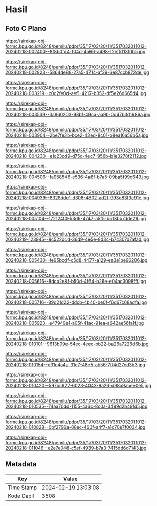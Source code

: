 # Hasil

## Foto C Plano

https://sirekap-obj-formc.kpu.go.id/8248/pemilu/pdpr/35/17/03/20/11/3517032011012-20240218-002400--8f8b0fd4-f04d-4566-a498-12ef5113f0b5.jpg

https://sirekap-obj-formc.kpu.go.id/8248/pemilu/pdpr/35/17/03/20/11/3517032011012-20240218-002823--5864de88-27a5-4714-af39-6e87ccb872de.jpg

https://sirekap-obj-formc.kpu.go.id/8248/pemilu/pdpr/35/17/03/20/11/3517032011012-20240218-003219--c0c2fe0d-aef1-4217-b352-df5e26d665d4.jpg

https://sirekap-obj-formc.kpu.go.id/8248/pemilu/pdpr/35/17/03/20/11/3517032011012-20240218-003539--3a860203-98b1-49ca-aa9b-0d47b3d1686a.jpg

https://sirekap-obj-formc.kpu.go.id/8248/pemilu/pdpr/35/17/03/20/11/3517032011012-20240218-003904--2be7fe3b-bce2-43ed-8c01-b8ea16a56b5a.jpg

https://sirekap-obj-formc.kpu.go.id/8248/pemilu/pdpr/35/17/03/20/11/3517032011012-20240218-004230--e1c23cd9-d75c-4ec7-956b-b1e3278f2112.jpg

https://sirekap-obj-formc.kpu.go.id/8248/pemilu/pdpr/35/17/03/20/11/3517032011012-20240218-004506--fa958546-e536-4a8f-b7a5-09ba5f99d649.jpg

https://sirekap-obj-formc.kpu.go.id/8248/pemilu/pdpr/35/17/03/20/11/3517032011012-20240218-004939--8328ddc1-d306-4802-ad2f-993d83f3c91e.jpg

https://sirekap-obj-formc.kpu.go.id/8248/pemilu/pdpr/35/17/03/20/11/3517032011012-20240218-005104--172124f0-53d6-4747-a5f5-b518bb7dde29.jpg

https://sirekap-obj-formc.kpu.go.id/8248/pemilu/pdpr/35/17/03/20/11/3517032011012-20240219-123945--8c522dcd-36d9-4e5e-8d34-b74307d7afad.jpg

https://sirekap-obj-formc.kpu.go.id/8248/pemilu/pdpr/35/17/03/20/11/3517032011012-20240218-005430--fe95bcdf-c5d8-4477-a129-ea3e1be96206.jpg

https://sirekap-obj-formc.kpu.go.id/8248/pemilu/pdpr/35/17/03/20/11/3517032011012-20240218-005616--8dcb2e8f-b50d-4f64-b26e-e04ac3098fff.jpg

https://sirekap-obj-formc.kpu.go.id/8248/pemilu/pdpr/35/17/03/20/11/3517032011012-20240218-005716--89d21d22-ddcb-4b40-be0f-f6d67c68adfa.jpg

https://sirekap-obj-formc.kpu.go.id/8248/pemilu/pdpr/35/17/03/20/11/3517032011012-20240218-005923--e47949e1-a05f-41ac-91ea-a642ae56fa1f.jpg

https://sirekap-obj-formc.kpu.go.id/8248/pemilu/pdpr/35/17/03/20/11/3517032011012-20240218-010101--9613b09e-54ec-4eec-bb22-ba26a7226d6b.jpg

https://sirekap-obj-formc.kpu.go.id/8248/pemilu/pdpr/35/17/03/20/11/3517032011012-20240218-010154--d31c4a4a-31e7-48e5-ab56-7ff4d27ed3b3.jpg

https://sirekap-obj-formc.kpu.go.id/8248/pemilu/pdpr/35/17/03/20/11/3517032011012-20240218-010420--597bc927-6023-4043-9a26-d98a9abee0e5.jpg

https://sirekap-obj-formc.kpu.go.id/8248/pemilu/pdpr/35/17/03/20/11/3517032011012-20240218-010535--74aa70dd-1155-4a6c-8c0a-3499d2b49fd5.jpg

https://sirekap-obj-formc.kpu.go.id/8248/pemilu/pdpr/35/17/03/20/11/3517032011012-20240218-010828--0bf2796a-88ec-463f-a4f7-a1c70e7f0034.jpg

https://sirekap-obj-formc.kpu.go.id/8248/pemilu/pdpr/35/17/03/20/11/3517032011012-20240218-011046--e2e7e048-c5ef-4939-b7a3-7415dd6d7143.jpg


## Metadata

| Key        | Value               |
| ---------- | ------------------- |
| Time Stamp | 2024-02-19 13:03:08 |
| Kode Dapil | 3508                |



